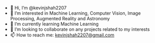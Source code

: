- 👋 Hi, I’m @kevinjshah2207
- 👀 I’m interested in Machine Learning, Computer Vision, Image Processing, Augmented Reality and Astronomy
- 🌱 I’m currently learning Machine Learning
- 💞️ I’m looking to collaborate on any projects related to my interests
- 📫 How to reach me: kevinjshah2207@gmail.com

<!---
kevinjshah2207/kevinjshah2207 is a ✨ special ✨ repository because its `README.md` (this file) appears on your GitHub profile.
You can click the Preview link to take a look at your changes.
--->
